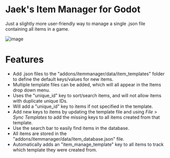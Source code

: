 # Jaek's Item Manager for Godot
Just a slightly more user-friendly way to manage a single .json file containing all items in a game.

![image](https://user-images.githubusercontent.com/117260365/234283366-530b2090-6fd5-45f0-9d81-9a35ac55b7e1.png)

# Features
- Add .json files to the "addons/itemmanager/data/item_templates" folder to define the default keys/values for new items.
- Multiple template files can be added, which will all appear in the Items drop down menu.
- Uses the "unique_id" key to sort/search items, and will not allow items with duplicate unique IDs.
- Will add a "unique_id" key to items if not specified in the template.
- Add new keys to items by updating the template file and using *File* > *Sync Templates* to add the missing keys to all items created from that template.
- Use the search bar to easily find items in the database.
- All items are stored in the "addons/itemmanager/data/item_database.json" file.
- Automatically adds an "item_manage_template" key to all items to track which template they were created from.
